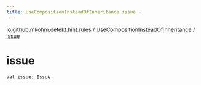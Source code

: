 ```yaml
---
title: UseCompositionInsteadOfInheritance.issue - 
---
```


[io.github.mkohm.detekt.hint.rules](../index.html) / [UseCompositionInsteadOfInheritance](index.html) / [issue](./issue.html)

# issue

`val issue: Issue`